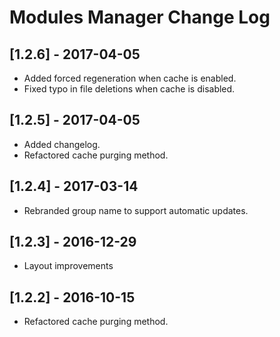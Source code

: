 
# Modules Manager Change Log

## [1.2.6] - 2017-04-05

- Added forced regeneration when cache is enabled.
- Fixed typo in file deletions when cache is disabled.

## [1.2.5] - 2017-04-05

- Added changelog.
- Refactored cache purging method.

## [1.2.4] - 2017-03-14

- Rebranded group name to support automatic updates.

## [1.2.3] - 2016-12-29

- Layout improvements

## [1.2.2] - 2016-10-15

- Refactored cache purging method.
